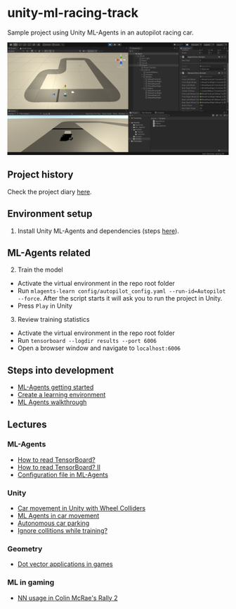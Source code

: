 # unity-ml-racing-track

Sample project using Unity ML-Agents in an autopilot racing car.

<img src="./docs/images/000-track.png" alt="Track" width="600"/>

## Project history

Check the project diary [here](./docs/history.md).

## Environment setup

1. Install Unity ML-Agents and dependencies (steps [here](https://github.com/Unity-Technologies/ml-agents/blob/release_12_docs/docs/Installation.md)).

## ML-Agents related

2. Train the model

- Activate the virtual environment in the repo root folder
- Run `mlagents-learn config/autopilot_config.yaml --run-id=Autopilot --force`. After the script starts it will ask you to run the project in Unity.
- Press `Play` in Unity

3. Review training statistics

- Activate the virtual environment in the repo root folder
- Run `tensorboard --logdir results --port 6006`
- Open a browser window and navigate to `localhost:6006`

## Steps into development

- [ML-Agents getting started](https://github.com/Unity-Technologies/ml-agents/blob/release_12_docs/docs/Getting-Started.md)
- [Create a learning environment](https://github.com/Unity-Technologies/ml-agents/blob/release_12_docs/docs/Learning-Environment-Create-New.md)
- [ML Agents walkthrough](https://towardsdatascience.com/ultimate-walkthrough-for-ml-agents-in-unity3d-5603f76f68b)

## Lectures

### ML-Agents

- [How to read TensorBoard?](https://github.com/Unity-Technologies/ml-agents/blob/master/docs/Using-Tensorboard.md)
- [How to read TensorBoard? II](https://medium.com/aureliantactics/understanding-ppo-plots-in-tensorboard-cbc3199b9ba2)
- [Configuration file in ML-Agents](https://cursos.uadla.com/curso/curso-intermedio-de-ml-agents/lecciones/la-importancia-del-fichero-yaml/)

### Unity

- [Car movement in Unity with Wheel Colliders](https://www.youtube.com/watch?v=j6_SMdWeGFI)
- [ML Agents in car movement](https://unitylist.com/p/xha/Unity-ML-Agent-Car-prototype)
- [Autonomous car parking](https://medium.com/xrpractices/autonomous-car-parking-using-ml-agents-d780a366fe46)
- [Ignore collitions while training?](https://gamedev.stackexchange.com/questions/75782/how-to-ignore-collision-between-two-objects)

### Geometry

- [Dot vector applications in games](https://hackernoon.com/applications-of-the-vector-dot-product-for-game-programming-12443ac91f16)

### ML in gaming

- [NN usage in Colin McRae's Rally 2](http://www.ai-junkie.com/misc/hannan/hannan.html)
